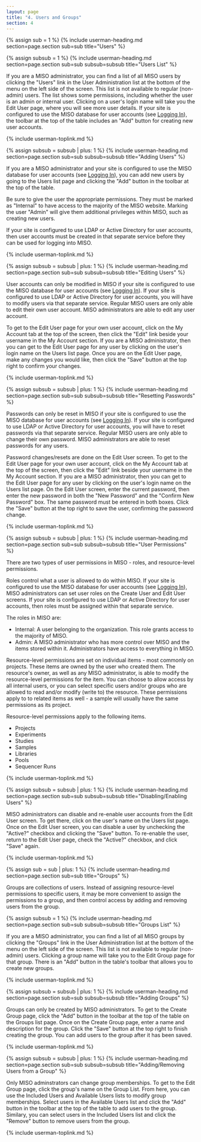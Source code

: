 ```yaml
---
layout: page
title: "4. Users and Groups"
section: 4
---
```




{% assign sub = 1 %}
{% include userman-heading.md section=page.section sub=sub title="Users" %}

{% assign subsub = 1 %}
{% include userman-heading.md section=page.section sub=sub subsub=subsub title="Users List" %}

If you are a MISO administrator, you can find a list of all MISO users by clicking the "Users" link in the User
Administration list at the bottom of the menu on the left side of the screen. This list is not available to regular
(non-admin) users. The list shows some permissions, including whether the user is an admin or internal user. Clicking
on a user's login name will take you the Edit User page, where you will see more user details. If your site is
configured to use the MISO database for user accounts (see [Logging In](site_configuration.html#logging_in)), the
toolbar at the top of the table includes an "Add" button for creating new user accounts.

{% include userman-toplink.md %}



{% assign subsub = subsub | plus: 1 %}
{% include userman-heading.md section=page.section sub=sub subsub=subsub title="Adding Users" %}

If you are a MISO administrator and your site is configured to use the MISO database for user accounts (see
[Logging In](site_configuration.html#logging_in)), you can add new users by going to the Users list page and clicking
the "Add" button in the toolbar at the top of the table.

Be sure to give the user the appropriate permissions. They must be marked as "Internal" to have access to the majority
of the MISO website. Marking the user "Admin" will give them additional privileges within MISO, such as creating new
users.

If your site is configured to use LDAP or Active Directory for user accounts, then user accounts must be created in
that separate service before they can be used for logging into MISO.

{% include userman-toplink.md %}



{% assign subsub = subsub | plus: 1 %}
{% include userman-heading.md section=page.section sub=sub subsub=subsub title="Editing Users" %}

User accounts can only be modified in MISO if your site is configured to use the MISO database for user accounts (see
[Logging In](site_configuration.html#logging_in)). If your site is configured to use LDAP or Active Directory for user
accounts, you will have to modify users via that separate service. Regular MISO users are only able to edit their own
user account. MISO administrators are able to edit any user account.

To get to the Edit User page for your own user account, click on the My Account tab at the top of the screen, then
click the "Edit" link beside your username in the My Account section. If you are a MISO administrator, then you can get
to the Edit User page for any user by clicking on the user's login name on the Users list page. Once you are on the
Edit User page, make any changes you would like, then click the "Save" button at the top right to confirm your changes.

{% include userman-toplink.md %}



{% assign subsub = subsub | plus: 1 %}
{% include userman-heading.md section=page.section sub=sub subsub=subsub title="Resetting Passwords" %}

Passwords can only be reset in MISO if your site is configured to use the MISO database for user accounts (see
[Logging In](site_configuration.html#logging_in)). If your site is configured to use LDAP or Active Directory for user
accounts, you will have to reset passwords via that separate service. Regular MISO users are only able to change their
own password. MISO administrators are able to reset passwords for any users.

Password changes/resets are done on the Edit User screen. To get to the Edit User page for your own user account, click
on the My Account tab at the top of the screen, then click the "Edit" link beside your username in the My Account
section. If you are a MISO administrator, then you can get to the Edit User page for any user by clicking on the user's
login name on the Users list page. On the Edit User screen, enter the current password, then enter the new password in
both the "New Password" and the "Confirm New Password" box. The same password must be entered in both boxes. Click the
"Save" button at the top right to save the user, confirming the password change.

{% include userman-toplink.md %}



{% assign subsub = subsub | plus: 1 %}
{% include userman-heading.md section=page.section sub=sub subsub=subsub title="User Permissions" %}

There are two types of user permissions in MISO - roles, and resource-level permissions.

Roles control what a user is allowed to do within MISO. If your site is configured to use the MISO database for user
accounts (see [Logging In](site_configuration.html#logging_in)), MISO administrators can set user roles on the Create
User and Edit User screens. If your site is configured to use LDAP or Active Directory for user accounts, then roles
must be assigned within that separate service.

The roles in MISO are:

* Internal: A user belonging to the organization. This role grants access to the majority of MISO.
* Admin: A MISO administrator who has more control over MISO and the items stored within it. Administrators have access
  to everything in MISO.

Resource-level permissions are set on individual items - most commonly on projects. These items are owned by the user
who created them. The resource's owner, as well as any MISO administrator, is able to modify the resource-level
permissions for the item. You can choose to allow access by all internal users, or you can select specific users
and/or groups who are allowed to read and/or modify (write to) the resource. These permissions apply to to related
items as well - a sample will usually have the same permissions as its project.

Resource-level permissions apply to the following items.

* Projects
* Experiments
* Studies
* Samples
* Libraries
* Pools
* Sequencer Runs

{% include userman-toplink.md %}



{% assign subsub = subsub | plus: 1 %}
{% include userman-heading.md section=page.section sub=sub subsub=subsub title="Disabling/Enabling Users" %}

MISO administrators can disable and re-enable user accounts from the Edit User screen. To get there, click on the
user's name on the Users list page. Once on the Edit User screen, you can disable a user by unchecking the "Active?"
checkbox and clicking the "Save" button. To re-enable the user, return to the Edit User page, check the "Active?"
checkbox, and click "Save" again.

{% include userman-toplink.md %}



{% assign sub = sub | plus: 1 %}
{% include userman-heading.md section=page.section sub=sub title="Groups" %}

Groups are collections of users. Instead of assigning resource-level permissions to specific users, it may be more
convenient to assign the permissions to a group, and then control access by adding and removing users from the group.



{% assign subsub = 1 %}
{% include userman-heading.md section=page.section sub=sub subsub=subsub title="Groups List" %}

If you are a MISO administrator, you can find a list of all MISO groups by clicking the "Groups" link in the User
Administration list at the bottom of the menu on the left side of the screen. This list is not available to regular
(non-admin) users. Clicking a group name will take you to the Edit Group page for that group. There is an "Add" button
in the table's toolbar that allows you to create new groups.

{% include userman-toplink.md %}



{% assign subsub = subsub | plus: 1 %}
{% include userman-heading.md section=page.section sub=sub subsub=subsub title="Adding Groups" %}

Groups can only be created by MISO administrators. To get to the Create Group page, click the "Add" button in the
toolbar at the top of the table on the Groups list page. Once on the Create Group page, enter a name and description
for the group. Click the "Save" button at the top right to finish creating the group. You can add users to the group
after it has been saved.

{% include userman-toplink.md %}



{% assign subsub = subsub | plus: 1 %}
{% include userman-heading.md section=page.section sub=sub subsub=subsub title="Adding/Removing Users from a Group" %}

Only MISO adminstrators can change group memberships. To get to the Edit Group page, click the group's name on the
Group List. From here, you can use the Included Users and Available Users lists to modify group memberships. Select
users in the Available Users list and click the "Add" button in the toolbar at the top of the table to add users to
the group. Similary, you can select users in the Included Users list and click the "Remove" button to remove users from
the group.

{% include userman-toplink.md %}

